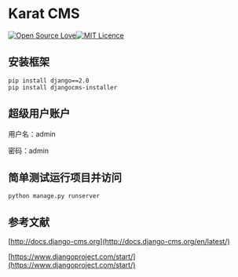 # Karat CMS

[![Open Source Love](https://cdn.jsdelivr.net/gh/MHuiG/imgbed/github/open-source.svg)](https://github.com/ellerbrock/open-source-badges/)[![MIT Licence](https://cdn.jsdelivr.net/gh/MHuiG/imgbed/github/mit.svg)](https://opensource.org/licenses/mit-license.php)

## 安装框架

```
pip install django==2.0
pip install djangocms-installer
```

## 超级用户账户


用户名：admin

密码：admin

## 简单测试运行项目并访问

```
python manage.py runserver
```

## 参考文献

[http://docs.django-cms.org](http://docs.django-cms.org/en/latest/)

[https://www.djangoproject.com/start/](https://www.djangoproject.com/start/)
